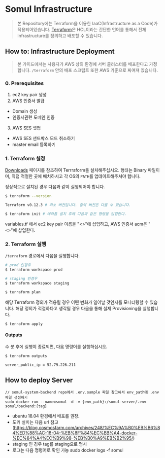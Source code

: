 # Somul Infrastructure

> 본 Repository에는 Terraform을 이용한 IaaC(Infrastructure as a Code)가 적용되어있습니다. [Terraform](https://www.terraform.io/)은 HCL이라는 간단한 언어를 통해서 전체 Infrastructure를 정의하고 배포할 수 있습니다. 

## How to: Infrastructure Deployment

> 본 가이드에서는 사용자가 AWS 상의 환경에 서버 클러스터를 배포한다고 가정합니다. `/terraform` 안의 배포 스크립트 또한 AWS 기준으로 짜여져 있습니다.

### 0. Prerequisites
1. ec2 key pair 생성
2. AWS 인증서 발급
  - Domain 생성
  - 인증서관련 도메인 인증
3. AWS SES 셋업
  - AWS SES 샌드박스 모드 취소하기
  - master email 등록하기

### 1. Terraform 설정

[Downloads](https://www.terraform.io/downloads.html) 페이지를 참조하여 Terrraform을 설치해주십시오. 형태는 Binary 파일이며, 직접 적절한 곳에 배치하시고 각 OS의 `PATH`를 업데이트해주셔야 합니다.

정상적으로 설치된 경우 다음과 같이 실행되어야 합니다.

```bash
$ terraform --version

Terraform v0.12.3 # 최소 버전입니다. 출력 버전은 다를 수 있습니다.

$ terraform init # 테라폼 설치 후에 다음과 같은 명령을 입렵한다.
```
variables.tf 에서 ec2 key pair 이름을 "<<key-pair-name>>"에 삽입하고, AWS 인증서 acm은 "<<certificate acm>>"에 삽입한다.


### 2. Terraform 실행

`/terraform` 경로에서 다음을 실행합니다.

```bash
# prod 인경우
$ terraform workspace prod

# staging 인경우
$ terraform workspace staging
```

```bash
$ terraform plan
```

해당 Terraform 정의가 적용될 경우 어떤 변화가 일어날 것인지를 모니터링할 수 있습니다. 해당 정의가 적절하다고 생각될 경우 다음을 통해 실제 Provisioning을 실행합니다.

```bash
$ terraform apply
```

#### Outputs

수 분 후에 실행이 종료되면, 다음 명령어를 실행하십시오.

```bash
$ terraform outputs

server_public_ip = 52.79.226.211
```

## How to deploy Server
```
// somul-system-backend repo에서 .env.sample 파일 참고해서 env_path에 .env파일 생성하기
sudo docker run --name=somul -d -v {env_path}:/somul-server/.env somul/backend:{tag}
```
- ubuntu 18.04 환경에서 배포를 권장.
- 도커 설치는 다음 url 참고 (https://blog.cosmosfarm.com/archives/248/%EC%9A%B0%EB%B6%84%ED%88%AC-18-04-%EB%8F%84%EC%BB%A4-docker-%EC%84%A4%EC%B9%98-%EB%B0%A9%EB%B2%95/)
- staging 인 경우 tag를 staging으로 명시
- 로그는 다음 명령어로 확인 가능 sudo docker logs -f somul